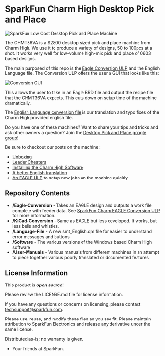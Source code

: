 SparkFun Charm High Desktop Pick and Place
========================================

![SparkFun Low Cost Desktop Pick and Place Machine](https://cdn.sparkfun.com/assets/home_page_posts/2/5/8/6/Pick-Place-Setup-1.jpg)

The CHMT36VA is a $2800 desktop sized pick and place machine from Charm High. We use it to produce a variety of designs, 50 to 100pcs at a shot. It works very well for low-volume high-mix pick and place of 0603 based designs.

The main purposed of this repo is the [Eagle Conversion ULP](https://github.com/sparkfunX/Desktop-PickAndPlace-CHMT36VA/tree/master/Eagle-Conversion) and the English Language file. The Conversion ULP offers the user a GUI that looks like this:

![Conversion GUI](https://github.com/sparkfunX/Desktop-PickAndPlace-CHMT36VA/raw/master/Conversion%20GUI.jpg)

This allows the user to take in an Eagle BRD file and output the recipe file that the CHMT36VA expects. This cuts down on setup time of the machine dramatically.

The [English Language conversion file](https://github.com/sparkfunX/Desktop-PickAndPlace-CHMT36VA/tree/master/Language-File) is our translation and typo fixes of the Charm High provided english file.

Do you have one of these machines? Want to share your tips and tricks and ask other owners a question? Join the [Desktop Pick and Place google group](https://groups.google.com/d/forum/desktop-pick-and-place)!

Be sure to checkout our posts on the machine:

* [Unboxing](https://www.sparkfun.com/sparkx/blog/2586)
* [Leader Cheaters](https://www.sparkfun.com/sparkx/blog/2588)
* [Installing the Charm High Software](https://www.sparkfun.com/sparkx/blog/2594)
* [A better English translation](https://www.sparkfun.com/sparkx/blog/2595)
* [An EAGLE ULP](https://www.sparkfun.com/sparkx/blog/2591) to setup new jobs on the machine quickly

Repository Contents
-------------------

* **/Eagle-Conversion** - Takes an EAGLE design and outputs a work file complete with feeder data. See [SparkFun Charm EAGLE Conversion ULP](https://www.sparkfun.com/sparkx/blog/2591) for more information.
* **/KiCad-Conversion** - Same as EAGLE but less developed. It works, but less bells and whistles.
* **/Language-File** - A new smt_English.qm file for easier to understand error messages and buttons
* **/Software** - The various versions of the Windows based Charm High software
* **/User-Manuals** - Various manuals from different machines in an attempt to piece together various poorly translated or documented features

License Information
-------------------

This product is _**open source**_! 

Please review the LICENSE.md file for license information. 

If you have any questions or concerns on licensing, please contact techsupport@sparkfun.com.

Please use, reuse, and modify these files as you see fit. Please maintain attribution to SparkFun Electronics and release any derivative under the same license.

Distributed as-is; no warranty is given.

- Your friends at SparkFun.
